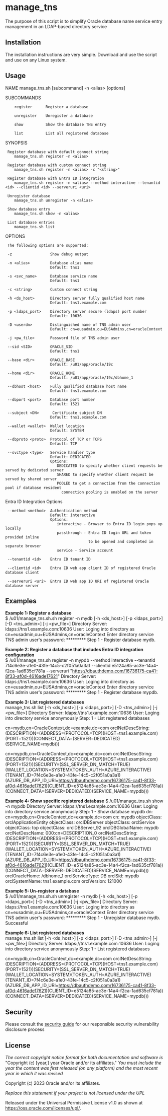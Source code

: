 # manage_tns

The purpose of this script is to simplify Oracle database name service entry management in an LDAP-based directory service

## Installation

The installation instructions are very simple. Download and use the script and use on any Linux system.

## Usage

NAME
     manage_tns.sh [subcommand] -n \<alias\> [options]

SUBCOMMANDS

        register      Register a database

        unregister    Unregister a database

        show          Show the database TNS entry

        list          List all registered database

SYNOPSIS

     Register database with default connect string
        manage_tns.sh register -n <alias>

     Register database with custom connect string
        manage_tns.sh register -n <alias> -c "<string>"

     Register database with Entra ID integration
        manage_tns.sh register -n <alias> --method interactive --tenantid <id> --clientid <id> --serveruri <uri>

     Unregister database
        manage_tns.sh unregister -n <alias>

     Show database entry
        manage_tns.sh show -n <alias>

     List database entries
        manage_tns.sh list

OPTIONS

     The following options are supported:

     -z                 Show debug output

     -n <alias>         Database alias name
                        Default: tns1

     -s <svc_name>      Database service name
                        Default: tns1

     -c <string>        Custom connect string

     -h <ds_host>       Directory server fully qualified host name
                        Default: tns1.example.com

     -p <ldaps_port>    Directory server secure (ldaps) port number
                        Default: 10636

     -D <userdn>        Distinguished name of TNS admin user
                        Default: cn=eusadmin,ou=EUSAdmins,cn=oracleContext

     -j <pw_file>       Password file of TNS admin user

     --sid <SID>        ORACLE_SID
                        Default: tns1

     --base <dir>       ORACLE_BASE
                        Default: /u01/app/oracle/19c

     --home <dir>       ORACLE_HOME
                        Default: /u01/app/oracle/19c/dbhome_1

     --dbhost <host>    Fully qualified database host name 
                        Default: tns1.example.com

     --dbport <port>    Database port number
                        Default: 1521

     --subject <DN>      Certificate subject DN
                        Default: tns1.example.com

     --wallet <wallet>  Wallet location
                        Default: SYSTEM

     --dbproto <proto>  Protocol of TCP or TCPS
                        Default: TCP

     --svctype <type>   Service handler type
                        Default: DEDICATED
                        Options:
                           DEDICATED to specify whether client requests be served by dedicated server
                           SHARED to specify whether client request be served by shared server
                           POOLED to get a connection from the connection pool if database resident 
                             connection pooling is enabled on the server

Entra ID Integration Options

     --method <method>  Authentication method
                        Default: interactive
                        Options:
                           interactive - Browser to Entra ID login pops up locally
                           passthrough - Entra ID login URL and token provided inline
                                         to be opened and completed in separate browser
                           service - Service account

     --tenantid <id>    Entra ID tenant ID

     --clientid <id>    Entra ID web app client ID of registered Oracle database client

     --serveruri <uri>  Entra ID web app ID URI of registered Oracle database server


## Examples

**Example 1: Register a database**  
$ /u01/manage_tns.sh.sh register -n mydb [-h <ds_host>] [-p <ldaps_port>] [-D <tns_admin>] [-j <pw_file>]
Directory Server: ldaps://tns1.example.com:10636
User: Loging into directory as cn=eusadmin,ou=EUSAdmins,cn=oracleContext
Enter directory service TNS admin user's password: *********
Step 1 - Register database mydb.


**Example 2: Register a database that includes Entra ID integration configuration**  
$ /u01/manage_tns.sh register -n mypdb --method interactive --tenantid 7f4c6e3e-a1e0-43fe-14c5-c2f051a0a3a1 --clientid e5124a85-ac3e-14a4-f2ca-1ad635cf781a --serveruri "https://dbauthdemo.com/16736175-ca41-8f33-af0d-4616ade17621"
Directory Server: ldaps://tns1.example.com:10636
User: Loging into directory as cn=eusadmin,ou=EUSAdmins,cn=oracleContext
Enter directory service TNS admin user's password: *********
Step 1 - Register database mypdb.


**Example 3: List registered databases**  
manage_tns.sh list [-h <ds_host>] [-p <ldaps_port>] [-D <tns_admin>] [-j <pw_file>]
Directory Server: ldaps://tns1.example.com:10636
User: Loging into directory service anonymously
Step: 1 - List registered databases

cn=mydb,cn=OracleContext,dc=example,dc=com
orclNetDescString: (DESCRIPTION=(ADDRESS=(PROTOCOL=TCP)(HOST=tns1.example.com)(PORT=1521))(CONNECT_DATA=(SERVER=DEDICATED)(SERVICE_NAME=mydb)))

cn=mypdb,cn=OracleContext,dc=example,dc=com
orclNetDescString: (DESCRIPTION=(ADDRESS=(PROTOCOL=TCP)(HOST=tns1.example.com)(PORT=1521))(SECURITY=(SSL_SERVER_DN_MATCH=TRUE)(WALLET_LOCATION=SYSTEM)(TOKEN_AUTH=AZURE_INTERACTIVE)(TENANT_ID=7f4c6e3e-a1e0-43fe-14c5-c2f051a0a3a1)(AZURE_DB_APP_ID_URI=https://dbauthdemo.com/16736175-ca41-8f33-af0d-4616ade17621)(CLIENT_ID=e5124a85-ac3e-14a4-f2ca-1ad635cf781a))(CONNECT_DATA=(SERVER=DEDICATED)(SERVICE_NAME=mypdb)))

**Example 4: Show specific registered database**
$ /u01/manage_tns.sh show -n mypdb
Directory Server: ldaps://tns1.example.com:10636
User: Loging into directory service anonymously
Step: 1 - Show database mypdb
dn: cn=mypdb,cn=OracleContext,dc=example,dc=com
cn: mypdb
objectClass: orclApplicationEntity
objectClass: orclDBServer
objectClass: orclService
objectClass: top
objectClass: orclDBServer_92
orclDBGlobalName: mypdb
orclNetDescName: 000:cn=DESCRIPTION_0
orclNetDescString: (DESCRIPTION=(ADDRESS=(PROTOCOL=TCP)(HOST=tns1.example.com)(PORT=1521))(SECURITY=(SSL_SERVER_DN_MATCH=TRUE)(WALLET_LOCATION=SYSTEM)(TOKEN_AUTH=AZURE_INTERACTIVE)(TENANT_ID=7f4c6e3e-a1e0-43fe-14c5-c2f051a0a3a1)(AZURE_DB_APP_ID_URI=https://dbauthdemo.com/16736175-ca41-8f33-af0d-4616ade17621)(CLIENT_ID=e5124a85-ac3e-14a4-f2ca-1ad635cf781a))(CONNECT_DATA=(SERVER=DEDICATED)(SERVICE_NAME=mypdb)))
orclOracleHome: /dbhome_1
orclServiceType: DB
orclSid: mypdb
orclSystemName: tns1.example.com
orclVersion: 121000

**Example 5: Un-register a database**  
$ /u01/manage_tns.sh.sh unregister -n mydb [-h <ds_host>] [-p <ldaps_port>] [-D <tns_admin>] [-j <pw_file>]
Directory Server: ldaps://tns1.example.com:10636
User: Loging into directory as cn=eusadmin,ou=EUSAdmins,cn=oracleContext
Enter directory service TNS admin user's password: *********
Step 1 - Unregister database mydb.
Successful

**Example 6: List registered databases**  
manage_tns.sh list [-h <ds_host>] [-p <ldaps_port>] [-D <tns_admin>] [-j <pw_file>]
Directory Server: ldaps://tns1.example.com:10636
User: Loging into directory service anonymously
Step: 1 - List registered databases

cn=mypdb,cn=OracleContext,dc=example,dc=com
orclNetDescString: (DESCRIPTION=(ADDRESS=(PROTOCOL=TCP)(HOST=tns1.example.com)(PORT=1521))(SECURITY=(SSL_SERVER_DN_MATCH=TRUE)(WALLET_LOCATION=SYSTEM)(TOKEN_AUTH=AZURE_INTERACTIVE)(TENANT_ID=7f4c6e3e-a1e0-43fe-14c5-c2f051a0a3a1)(AZURE_DB_APP_ID_URI=https://dbauthdemo.com/16736175-ca41-8f33-af0d-4616ade17621)(CLIENT_ID=e5124a85-ac3e-14a4-f2ca-1ad635cf781a))(CONNECT_DATA=(SERVER=DEDICATED)(SERVICE_NAME=mypdb)))


## Security

Please consult the [security guide](./SECURITY.md) for our responsible security vulnerability disclosure process

## License

*The correct copyright notice format for both documentation and software is*
    "Copyright (c) [year,] year Oracle and/or its affiliates."
*You must include the year the content was first released (on any platform) and the most recent year in which it was revised*

Copyright (c) 2023 Oracle and/or its affiliates.

*Replace this statement if your project is not licensed under the UPL*

Released under the Universal Permissive License v1.0 as shown at
<https://oss.oracle.com/licenses/upl/>.
